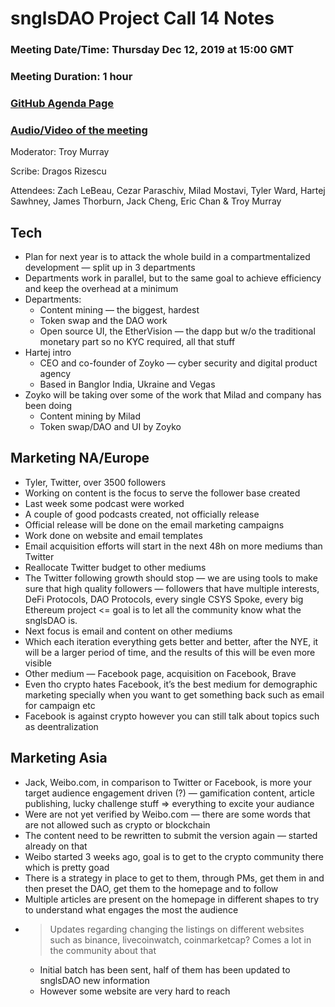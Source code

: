 # snglsDAO Project Call 14 Notes

### Meeting Date/Time: Thursday Dec 12, 2019 at 15:00 GMT
### Meeting Duration: 1 hour
### [GitHub Agenda Page](https://github.com/SingularDTV/snglsdao-pm/issues/15)
### [Audio/Video of the meeting](https://x.breaker.io/?type=series&id=a2f603dc22a1be4fa8d4ef9ce455360bf3ab8ce772526e35fef79175fa1dfadf&season=1ce1e2eede2395de6351df4d9e6db8069a198e127a178d3ea684e4eafc2f4a4c&episode=38ae03484330f2e673e601a8eacb691d40dcb75804903e6ca1fad3d1a81ae8a2)
Moderator: Troy Murray

Scribe: Dragos Rizescu

Attendees: Zach LeBeau, Cezar Paraschiv, Milad Mostavi, Tyler Ward, Hartej Sawhney, James Thorburn, Jack Cheng, Eric Chan & Troy Murray

## Tech
* Plan for next year is to attack the whole build in a compartmentalized development — split up in 3 departments
* Departments work in parallel, but to the same goal to achieve efficiency and keep the overhead at a minimum
* Departments:
    * Content mining — the biggest, hardest
    * Token swap and the DAO work
    * Open source UI, the EtherVision — the dapp but w/o the traditional monetary part so no KYC required, all that stuff
* Hartej intro
    * CEO and co-founder of Zoyko — cyber security and digital product agency
    * Based in Banglor India, Ukraine and Vegas
* Zoyko will be taking over some of the work that Milad and company has been doing
    * Content mining by Milad
    * Token swap/DAO and UI by Zoyko

## Marketing NA/Europe
* Tyler, Twitter, over 3500 followers
* Working on content is the focus to serve the follower base created
* Last week some podcast were worked
* A couple of good podcasts created, not officially release
* Official release will be done on the email marketing campaigns
* Work done on website and email templates
* Email acquisition efforts will start in the next 48h on more mediums than Twitter
* Reallocate Twitter budget to other mediums
* The Twitter following growth should stop — we are using tools to make sure that high quality followers — followers that have multiple interests, DeFi Protocols, DAO Protocols, every single CSYS Spoke, every big Ethereum project <= goal is to let all the community know what the snglsDAO is.
* Next focus is email and content on other mediums
* Which each iteration everything gets better and better, after the NYE, it will be a larger period of time, and the results of this will be even more visible
* Other medium — Facebook page, acquisition on Facebook, Brave
* Even tho crypto hates Facebook, it’s the best medium for demographic marketing specially when you want to get something back such as email for campaign etc
* Facebook is against crypto however you can still talk about topics such as deentralization

## Marketing Asia
* Jack, Weibo.com, in comparison to Twitter or Facebook, is more your target audience engagement driven (?) — gamification content, article publishing, lucky challenge stuff => everything to excite your audiance
* Were are not yet verified by Weibo.com — there are some words that are not allowed such as crypto or blockchain
* The content need to be rewritten to submit the version again — started already on that
* Weibo started 3 weeks ago, goal is to get to the crypto community there which is pretty goad
* There is a strategy in place to get to them, through PMs, get them in and then preset the DAO, get them to the homepage and to follow
* Multiple articles are present on the homepage in different shapes to try to understand what engages the most the audience
* > Updates regarding changing the listings on different websites such as binance, livecoinwatch, coinmarketcap? Comes a lot in the community about that
    * Initial batch has been sent, half of them has been updated to snglsDAO new information
    * However some website are very hard to reach
